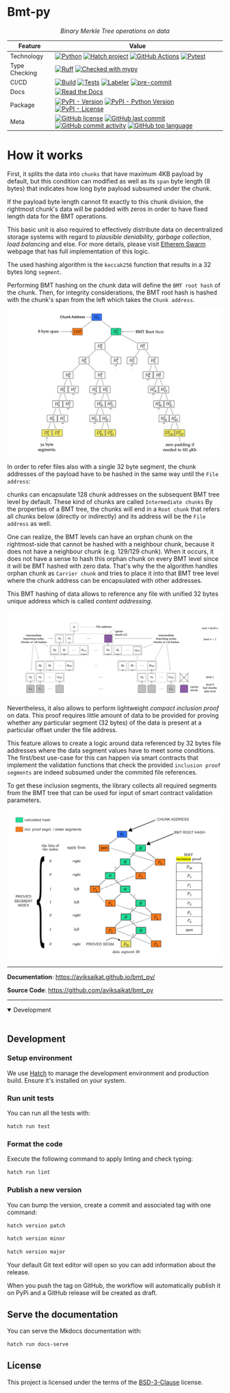 # Bmt-py

<p align="center">
    <em>Binary Merkle Tree operations on data</em>
</p>

<div align="center">

| Feature       | Value                     |
| ------------- | -------------------------------------------------------------------------------------------------------------------------------------------------------------------------------------------------------------------------------------------------------------------------------------------------------------------------------------------------------------------------------------------------------------------------------------------------------------------------------------------------------------------------------------------------------------------------------------------------------------------------------------------------------------------------------------------------------------- |
| Technology    | [![Python](https://img.shields.io/badge/Python-3776AB.svg?style=flat&logo=Python&logoColor=white)](https://www.python.org/) [![Hatch project](https://img.shields.io/badge/%F0%9F%A5%9A-Hatch-4051b5.svg)](https://github.com/pypa/hatch) [![GitHub Actions](https://img.shields.io/badge/GitHub%20Actions-2088FF.svg?style=flat&logo=GitHub-Actions&logoColor=white)](https://github.com/features/actions) [![Pytest](https://img.shields.io/badge/Pytest-0A9EDC.svg?style=flat&logo=Pytest&logoColor=white)](https://github.com/aviksaikat/bmt-py/actions/workflows/tests.yml/badge.svg)                           |
| Type Checking | [![Ruff](https://img.shields.io/endpoint?url=https://raw.githubusercontent.com/astral-sh/ruff/main/assets/badge/v2.json)](https://github.com/astral-sh/ruff) [![Checked with mypy](http://www.mypy-lang.org/static/mypy_badge.svg)](http://mypy-lang.org/)                                                                                                                                                                                                                                                                                                                                                                                                                                                     |
| CI/CD         | [![Build](https://github.com/Aviksaikat/bmt-py/actions/workflows/build.yml/badge.svg)](https://github.com/Aviksaikat/bmt-py/actions/workflows/build.yml) [![Tests](https://github.com/aviksaikat/bmt-py/actions/workflows/tests.yml/badge.svg)](https://github.com/aviksaikat/bmt-py/actions/workflows/tests.yml) [![Labeler](https://github.com/aviksaikat/bmt-py/actions/workflows/labeler.yml/badge.svg)](https://github.com/aviksaikat/bmt-py/actions/workflows/labeler.yml) [![pre-commit](https://img.shields.io/badge/pre--commit-enabled-brightgreen?logo=pre-commit&logoColor=white)](https://github.com/pre-commit/pre-commit)                                                                                                                                                                                                            |
| Docs          | [![Read the Docs](https://img.shields.io/readthedocs/bmt_py/latest.svg?label=Read%20the%20Docs)](https://bmt_py.readthedocs.io/)                                                                                                                                                                                                                                                                                                                                                                                                                                                                                                                                                                               |
| Package       | [![PyPI - Version](https://img.shields.io/pypi/v/bmt_py.svg)](https://pypi.org/project/bmt_py/) [![PyPI - Python Version](https://img.shields.io/pypi/pyversions/bmt_py)](https://pypi.org/project/bmt_py/) [![PyPI - License](https://img.shields.io/pypi/l/bmt_py)](https://pypi.org/project/bmt_py/)                                                                                                                                                                                                                                                                                                                                                                                                        |
| Meta          | [![GitHub license](https://img.shields.io/github/license/aviksaikat/bmt-py?style=flat&color=1573D5)](https://github.com/aviksaikat/bmt-py/blob/main/LICENSE) [![GitHub last commit](https://img.shields.io/github/last-commit/aviksaikat/bmt-py?style=flat&color=1573D5)](https://github.com/aviksaikat/bmt-py/commits/main) [![GitHub commit activity](https://img.shields.io/github/commit-activity/m/aviksaikat/bmt-py?style=flat&color=1573D5)](https://github.com/aviksaikat/bmt-py/graphs/commit-activity) [![GitHub top language](https://img.shields.io/github/languages/top/aviksaikat/bmt-py?style=flat&color=1573D5)](https://github.com/aviksaikat/bmt-py) |

</div>

# How it works

First, it splits the data into `chunks` that have maximum 4KB payload by default, but this condition can modified as well as its `span` byte length (8 bytes) that indicates how long byte payload subsumed under the chunk.

If the payload byte length cannot fit exactly to this chunk division, the rightmost chunk's data will be padded with zeros in order to have fixed length data for the BMT operations.

This basic unit is also required to effectively distribute data on decentralized storage systems with regard to _plausible deniability_, _garbage collection_, _load balancing_ and else. 
For more details, please visit [Etherem Swarm]() webpage that has full implementation of this logic.

The used hashing algorithm is the `keccak256` function that results in a 32 bytes long `segment`.

Performing BMT hashing on the chunk data will define the `BMT root hash` of the chunk.
Then, for integrity considerations, the BMT root hash is hashed with the chunk's span from the left which takes the `Chunk address`.

![BMT Hashing](./docs/bmt-hashing.png)

In order to refer files also with a single 32 byte segment, the chunk addresses of the payload have to be hashed in the same way until the `File address`:

chunks can encapsulate 128 chunk addresses on the subsequent BMT tree level by default. These kind of chunks are called `Intermediate chunks`
By the properties of a BMT tree, the chunks will end in a `Root chunk` that refers all chunks below (directly or indirectly) and its address will be the `File address` as well.

One can realize, the BMT levels can have an orphan chunk on the rightmost-side that cannot be hashed with a neighbour chunk, because it does not have a neighbour chunk (e.g. 129/129 chunk).
When it occurs, it does not have a sense to hash this orphan chunk on every BMT level since it will be BMT hashed with zero data.
That's why the the algorithm handles orphan chunk as `Carrier chunk` and tries to place it into that BMT tree level where the chunk address can be encapsulated with other addresses.

This BMT hashing of data allows to reference any file with unified 32 bytes unique address which is called _content addressing_.

![File BMT calculation](./docs/file-bmt.png)

Nevertheless, it also allows to perform lightweight _compact inclusion proof_ on data.
This proof requires little amount of data to be provided for proving whether any particular segment (32 bytes) of the data is present at a particular offset under the file address.

This feature allows to create a logic around data referenced by 32 bytes file addresses where the data segment values have to meet some conditions.
The first/best use-case for this can happen via smart contracts that implement the validation functions that check the provided `inclusion proof segments` are indeed subsumed under the commited file references.

To get these inclusion segments, the library collects all required segments from the BMT tree that can be used for input of smart contract validation parameters.

![Inclusion proof](./docs/inclusion-proof.png)



---

**Documentation**: <a href="https://aviksaikat.github.io/bmt_py/" target="_blank">https://aviksaikat.github.io/bmt_py/</a>

**Source Code**: <a href="https://github.com/aviksaikat/bmt_py" target="_blank">https://github.com/aviksaikat/bmt_py</a>

---

<details open>
<summary>Development</summary>
<br>

## Development

### Setup environment

We use [Hatch](https://hatch.pypa.io/latest/install/) to manage the development environment and production build. Ensure it's installed on your system.

### Run unit tests

You can run all the tests with:

```bash
hatch run test
```

### Format the code

Execute the following command to apply linting and check typing:

```bash
hatch run lint
```

### Publish a new version

You can bump the version, create a commit and associated tag with one command:

```bash
hatch version patch
```

```bash
hatch version minor
```

```bash
hatch version major
```

Your default Git text editor will open so you can add information about the release.

When you push the tag on GitHub, the workflow will automatically publish it on PyPi and a GitHub release will be created as draft.

## Serve the documentation

You can serve the Mkdocs documentation with:

```bash
hatch run docs-serve
```

</details>

## License

This project is licensed under the terms of the [BSD-3-Clause](./LICENSE) license.
